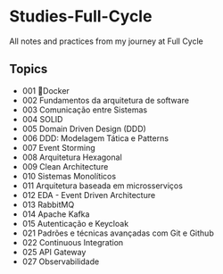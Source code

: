 # Studies-Full-Cycle

All notes and practices from my journey at Full Cycle

## Topics

- 001 🐋Docker
- 002 Fundamentos da arquitetura de software
- 003 Comunicação entre Sistemas
- 004 SOLID
- 005 Domain Driven Design (DDD)
- 006 DDD: Modelagem Tática e Patterns
- 007 Event Storming
- 008 Arquitetura Hexagonal
- 009 Clean Architecture
- 010 Sistemas Monolíticos
- 011 Arquitetura baseada em microsserviços
- 012 EDA - Event Driven Architecture
- 013 RabbitMQ
- 014 Apache Kafka
- 015 Autenticação e Keycloak
- 021 Padrões e técnicas avançadas com Git e Github
- 022 Continuous Integration
- 025 API Gateway
- 027 Observabilidade
